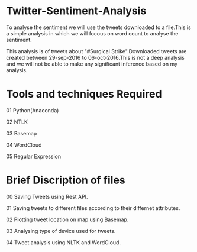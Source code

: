 # Twitter-Sentiment-Analysis

To analyse the sentiment we will use the tweets downloaded to a file.This is a simple analysis in which we will focous on word count to analyse the sentiment.

This analysis is of tweets about "#Surgical Strike".Downloaded tweets are created between 29-sep-2016 to 06-oct-2016.This is not a deep analysis and we will not be able to make any significant inference based on my analysis.

# Tools and techniques Required
01 Python(Anaconda)

02 NTLK

03 Basemap

04 WordCloud

05 Regular Expression

# Brief Discription of files 
00 Saving Tweets using Rest API.

01 Saving tweets to different files according to their differnet attributes.

02 Plotting tweet location on map using Basemap.

03 Analysing type of  device used for tweets.

04 Tweet analysis using NLTK and WordCloud.
